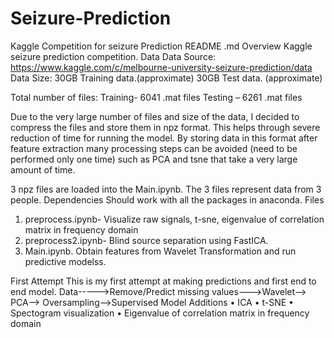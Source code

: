 # Seizure-Prediction
Kaggle Competition for seizure Prediction
README .md
Overview
Kaggle seizure prediction competition.
Data
Data Source: https://www.kaggle.com/c/melbourne-university-seizure-prediction/data
Data Size: 30GB Training data.(approximate)
        30GB Test data. (approximate)

Total number of files: 
Training- 6041 .mat files
Testing – 6261 .mat files

Due to the very large number of files and size of the data, I decided to compress the files and store them in npz format. This helps through severe reduction of time for running the model. By storing data in this format after feature extraction many processing steps can be avoided (need to be performed only one time) such as PCA and tsne that take a very large amount of time. 

3 npz files are loaded into the Main.ipynb. The 3 files represent data from 3 people. 
Dependencies
Should work with all the packages in anaconda.
Files
1) preprocess.ipynb- Visualize raw signals, t-sne, eigenvalue of correlation matrix in frequency domain
2) preprocess2.ipynb- Blind source separation using FastICA.
3) Main.ipynb. Obtain features from Wavelet Transformation and run predictive modelss.





First Attempt
This is my first attempt at making predictions and first end to end model.
Data----->Remove/Predict missing values--->Wavelet--> PCA--> Oversampling-->Supervised Model
 Additions
•	ICA
•	t-SNE
•	Spectogram visualization
•	Eigenvalue of correlation matrix in frequency domain


